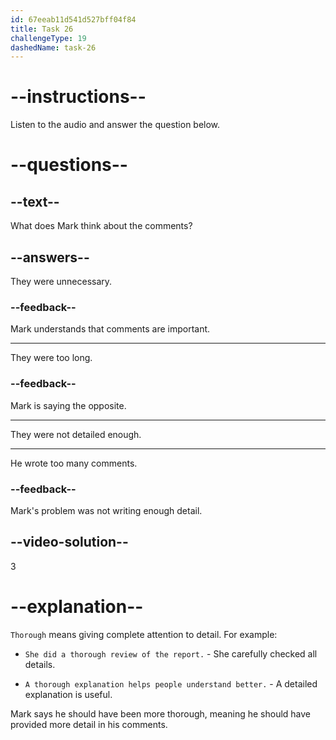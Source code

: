 ```yaml
---
id: 67eeab11d541d527bff04f84
title: Task 26
challengeType: 19
dashedName: task-26
---
```


<!-- (audio) Mark: Got it. I should have been more thorough with my comments. -->

# --instructions--

Listen to the audio and answer the question below.

# --questions--

## --text--

What does Mark think about the comments?

## --answers--

They were unnecessary.

### --feedback--

Mark understands that comments are important.

---

They were too long.

### --feedback--

Mark is saying the opposite.

---

They were not detailed enough.

---

He wrote too many comments.

### --feedback--

Mark's problem was not writing enough detail.

## --video-solution--

3

# --explanation--

`Thorough` means giving complete attention to detail. For example:

- `She did a thorough review of the report.` - She carefully checked all details.

- `A thorough explanation helps people understand better.` - A detailed explanation is useful.

Mark says he should have been more thorough, meaning he should have provided more detail in his comments.
